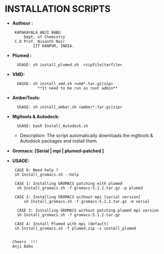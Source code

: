 #           INSTALLATION SCRIPTS

         
 * **Authour :**
 
 		KAPAKAYALA ANJI BABU
	       	Dept. of Chemistry
	 	C.O Prof. Nisanth Nair
                IIT KANPUR, INDIA.
        
* **Plumed :**

		USAGE: sh install_plumed.sh  <zipfile|tarfile>    
	 
* **VMD:**

		UASGE: sh install_vmd.sh <vmd*.tar.gz|zip> 
                 **It need to be run as root admin**
		
* **AmberTools:**
  
  		USAGE: sh install_amber.sh <amber*.tar.gz|zip>
		
* **Mgltools & Autodock:**

		USAGE: bash Install_Autodock.sh
	* Description:  The script automatically downloads the mgltools & Autodock packages and install them.
		
	 
* **Gromacs:**
**[Serial | mpi | plumed-patched ]**
                   
* **USAGE:**

	   CASE 0: Need help ?
	   sh Install_gromacs.sh --help
	
	   CASE 1: Installing GROMACS patching eith plumed
        sh Install_gromacs.sh -f gromacs-5.1.2.tar.gz -p plumed

   	   CASE 2: Installing GROMACS without mpi [serial version]
    	   sh Install_gromacs.sh -f gromacs-5.1.2.tar.gz -m serial

        CASE 3: Installing GROMACS without patching plumed mpi version
        sh Install_gromacs.sh -f gromacs-5.1.2.tar.gz 
	
	   CASE 4: Install Plumed with mpi (default)
	   sh Install_gromacs.sh -f plumed.zip -i install_plumed
 
                    
      Cheers  !!!
      Anji Babu
